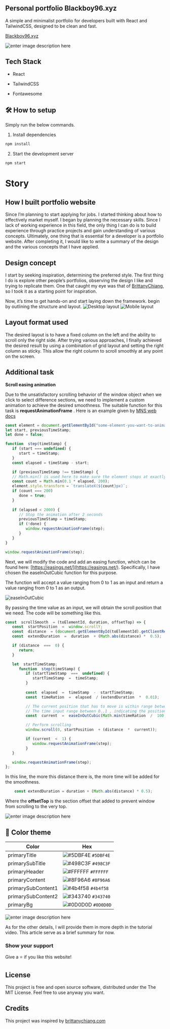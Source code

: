 ## Personal portfolio Blackboy96.xyz

A simple and minimalist portfolio for developers built with React and TailwindCSS, designed to be clean and fast.

[Blackboy96.xyz](https://blackboy96.xyz/)

![enter image description here](https://github.com/tOxicV4p0r/portfolio-v2/blob/main/static/demo.gif?raw=true)

  

## Tech Stack

  

- React

- TailwindCSS

- Fontawesome

  

## 🛠 How to setup

Simply run the below commands.

1. Install dependencies

```sh
npm install
```

2. Start the development server

```sh
npm start
```

# Story
## How I built portfolio website
Since I’m planning to start applying for jobs. I started thinking about how to effectively market myself. I began by planning the necessary skills. Since I lack of working experience in this field, the only thing I can do is to build experience through practice projects and gain understanding of various concepts. Ultimately, one thing that is essential for a developer is a portfolio website. After completing it, I would like to write a summary of the design and the various concepts that I have applied.

## Design concept

I start by seeking inspiration, determining the preferred style. The first thing I do is explore other people’s portfolios, observing the design I like and trying to replicate them. One that caught my eye was that of  [BrittanyChiang](https://brittanychiang.com/), so I took it as a starting point for inspiration.

Now, it’s time to get hands-on and start laying down the framework. begin by outlining the structure and layout.
![Desktop layout](https://github.com/tOxicV4p0r/portfolio-v2/blob/main/static/S__19857414.jpg?raw=true)
![Mobile layout](https://github.com/tOxicV4p0r/portfolio-v2/blob/main/static/S__19857413.jpg?raw=true)

## Layout format used
The desired layout is to have a fixed column on the left and the ability to scroll only the right side. After trying various approaches, I finally achieved the desired result by using a combination of grid layout and setting the right column as sticky. This allow the right column to scroll smoothly at any point on the screen.

## Additional task

**Scroll easing animation**

Due to the unsatisfactory scrolling behavior of the window object when we click to select difference sections, we need to implement a custom animation to achieve the desired smoothness. The suitable function for this task is  **requestAnimationFrame** . Here is an example given by  [MNS web docs](https://developer.mozilla.org/en-US/docs/Web/API/window/requestAnimationFrame)

```javascript
const element = document.getElementById("some-element-you-want-to-animate");  
let start, previousTimeStamp;  
let done = false;  

function  step(timeStamp) {  
   if (start === undefined) {  
      start = timeStamp;  
   }  
   const elapsed = timeStamp - start;  

   if (previousTimeStamp !== timeStamp) {  
   // Math.min() is used here to make sure the element stops at exactly 200px  
   const count = Math.min(0.1 * elapsed, 200);  
   element.style.transform = `translateX(${count}px)`;  
   if (count === 200) 
      done = true;  
   }  
   
   if (elapsed < 2000) {  
      // Stop the animation after 2 seconds  
      previousTimeStamp = timeStamp;  
      if (!done) {  
         window.requestAnimationFrame(step);  
      }  
   }  
}  

window.requestAnimationFrame(step);
```

Next, we will modify the code and add an easing function, which can be found here:  [https://easings.net/](https://easings.net/). Specifically, I have chosen the easeInOutCubic function for this purpose.

The function will accept a value ranging from 0 to 1 as an input and return a value ranging from 0 to 1 as an output.

![easeInOutCubic](https://github.com/tOxicV4p0r/portfolio-v2/blob/main/static/S__19857415.jpg?raw=true)

By passing the time value as an input, we will obtain the scroll position that we need. The code will be something like this.

```javascript
const  scrollSmooth  = (toElementId, duration, offsetTop) => {
   const  startPosition  =  window.scrollY;
   const  distance  = (document.getElementById(toElementId).getClientRects()[0].top) -  offsetTop;
   const  extendDuration  =  duration  + (Math.abs(distance) *  0.5);

   if (distance  ===  0) {   
      return;
   }

   let  startTimeStamp;
      function  step(timeStamp) {
         if (startTimeStamp  ===  undefined) {
            startTimeStamp  =  timeStamp;
         }
         
         const  elapsed  =  timeStamp  -  startTimeStamp;
         const  timeRation  =  elapsed  / (extendDuration  *  0.01);

         // The current position that has to move is within range between 0..1
         // The time input range between 0..1 , indicating the position within the animation.
         const  current  =  easeInOutCubic(Math.min(timeRation  /  100, 1));

         // Perform scrolling
         window.scroll(0, startPosition  + (distance  *  current));

         if (current  <  1) {
            window.requestAnimationFrame(step);
         }
   }

   window.requestAnimationFrame(step);
};
```
In this line, the more this distance there is, the more time will be added for the smoothness.
```javascript
    const extendDuration = duration + (Math.abs(distance) * 0.5);
```

Where the  **offsetTop** is the section offset that added to prevent window from scrolling to the very top.

![enter image description here](https://github.com/tOxicV4p0r/portfolio-v2/blob/main/static/S__19857416.jpg?raw=true)

## 🎨 Color theme

| Color | Hex |
| -------------- | ------------------------------------------------------------------ |
| primaryTitle | ![#5DBF4E](https://via.placeholder.com/10/5DBF4E?text=+) `#5DBF4E` |
| primarySubTitle| ![#498C3F](https://via.placeholder.com/10/498C3F?text=+) `#498C3F` |
| primaryHeader | ![#FFFFFF](https://via.placeholder.com/10/FFFFFF?text=+) `#FFFFFF` |
| primaryContent | ![#8F96A6](https://via.placeholder.com/10/8F96A6?text=+) `#8F96A6` |
| primarySubContent1| ![#4b4f58](https://via.placeholder.com/10/4b4f58?text=+) `#4b4f58` |
| primarySubContent2| ![#343740](https://via.placeholder.com/10/ccd6f6?text=+) `#343740` |
| primaryBg | ![#0D0D0D](https://via.placeholder.com/10/0D0D0D?text=+) `#0D0D0D` |

![enter image description here](https://raw.githubusercontent.com/tOxicV4p0r/portfolio-v2/main/static/Color-UI_UX.jpg)

As for the other details, I will provide them in more depth in the tutorial video. This article serve as a brief summary for now.


### Show your support
Give a ⭐ if you like this website!

## License

This project is free and open source software, distributed under the The MIT License. Feel free to use anyway you want.

## Credits

This project was inspired by [brittanychiang.com](https://brittanychiang.com/)